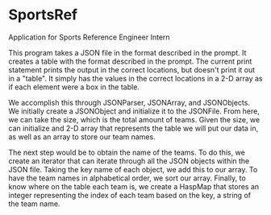 # SportsRef
Application for Sports Reference Engineer Intern

This program takes a JSON file in the format described in the prompt. It creates a table with the format described in the prompt. The current print statement prints the output in the correct locations, but doesn't print it out in a "table". It simply has the values in the correct locations in a 2-D array as if each element were a box in the table.

We accomplish this through JSONParser, JSONArray, and JSONObjects. We initially create a JSONObject and initialize it to the JSONFile. From here, we can take the size, which is the total amount of teams. Given the size, we can initialize and 2-D array that represents the table we will put our data in, as well as an array to store our team names.

The next step would be to obtain the name of the teams. To do this, we create an iterator that can iterate through all the JSON objects within the JSON file. Taking the key name of each object, we add this to our array. To have the team names in alphabetical order, we sort our array. Finally, to know where on the table each team is, we create a HaspMap that stores an integer representing the index of each team based on the key, a string of the team name.

